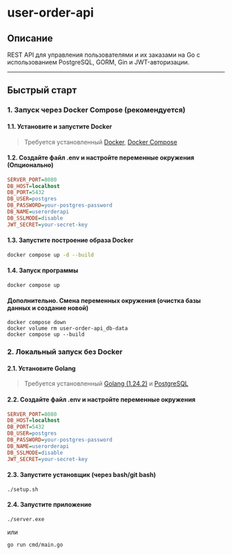 # user-order-api

## Описание

REST API для управления пользователями и их заказами на Go с использованием PostgreSQL, GORM, Gin и JWT-авторизации.

---

## Быстрый старт

### 1. Запуск через Docker Compose (рекомендуется)

#### 1.1. Установите и запустите Docker

> Требуется установленный [Docker](https://www.docker.com/), [Docker Compose](https://docs.docker.com/compose/)

#### 1.2. Создайте файл **.env** и настройте переменные окружения (Опционально)

```ini
SERVER_PORT=8080
DB_HOST=localhost
DB_PORT=5432
DB_USER=postgres
DB_PASSWORD=your-postgres-password
DB_NAME=userorderapi
DB_SSLMODE=disable
JWT_SECRET=your-secret-key
```

#### 1.3. Запустите построение образа Docker

```sh
docker compose up -d --build
```

#### 1.4. Запуск программы

```
docker compose up
```

#### Дополнительно. Смена переменных окружения (очистка базы данных и создание новой)

```
docker compose down
docker volume rm user-order-api_db-data
docker compose up --build
```

### 2. Локальный запуск без Docker

#### 2.1. Установите Golang
> Требуется установленный [Golang (1.24.2)](https://go.dev/dl/) и [PostgreSQL](https://www.postgresql.org/download/)

#### 2.2. Создайте файл **.env** и настройте переменные окружения

```ini
SERVER_PORT=8080
DB_HOST=localhost
DB_PORT=5432
DB_USER=postgres
DB_PASSWORD=your-postgres-password
DB_NAME=userorderapi
DB_SSLMODE=disable
JWT_SECRET=your-secret-key
```

#### 2.3. Запустите установщик (через bash/git bash)

```
./setup.sh
```

#### 2.4. Запустите приложение

```
./server.exe
```
или
```
go run cmd/main.go
```
